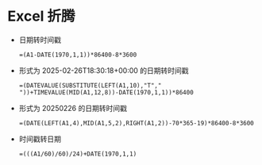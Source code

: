 # Excel 折腾

- 日期转时间戳
   ```
   =(A1-DATE(1970,1,1))*86400-8*3600
   ```

- 形式为 2025-02-26T18:30:18+00:00 的日期转时间戳
   ```
   =(DATEVALUE(SUBSTITUTE(LEFT(A1,10),"T"," "))+TIMEVALUE(MID(A1,12,8))-DATE(1970,1,1))*86400
   ```

- 形式为 20250226 的日期转时间戳
   ```
   =(DATE(LEFT(A1,4),MID(A1,5,2),RIGHT(A1,2))-70*365-19)*86400-8*3600
   ```

- 时间戳转日期
   ```
   =(((A1/60)/60)/24)+DATE(1970,1,1)
   ```
